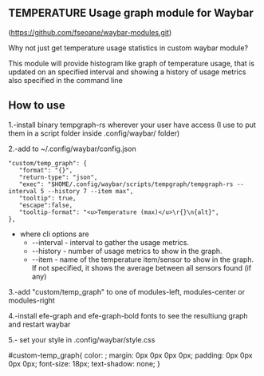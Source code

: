 TEMPERATURE Usage graph module for Waybar
-----------------------------------------

(https://github.com/fseoane/waybar-modules.git)

Why not just get temperature usage statistics in custom waybar module?

This module will provide histogram like graph of temperature usage, that is updated on an specified interval and showing a history of usage metrics also specified in the command line

How to use
----------

1.-install binary tempgraph-rs wherever your user have access (I use to put them in a script folder inside .config/waybar/ folder)

2.-add to ~/.config/waybar/config.json

```
"custom/temp_graph": {
   "format": "{}",
   "return-type": "json",
   "exec": "$HOME/.config/waybar/scripts/tempgraph/tempgraph-rs --interval 5 --history 7 --item max",
   "tooltip": true,
   "escape":false,
   "tooltip-format": "<u>Temperature (max)</u>\r{}\n{alt}",
},
```

* where cli options are
  * --interval - interval to gather the usage metrics.
  * --history  - number of usage metrics to show in the graph.
  * --item      - name of the temperature item/sensor to show in the graph. If not specified, it shows the average between all sensors found (if any)

3.-add "custom/temp_graph" to one of modules-left, modules-center or modules-right

4.-install efe-graph and efe-graph-bold fonts to see the resultiung graph and restart waybar

5.- set your style in .config/waybar/style.css

#custom-temp_graph{
color: <your background color>;
margin: 0px 0px 0px 0px;
padding: 0px 0px 0px 0px;
font-size: 18px;
text-shadow: none;
}
